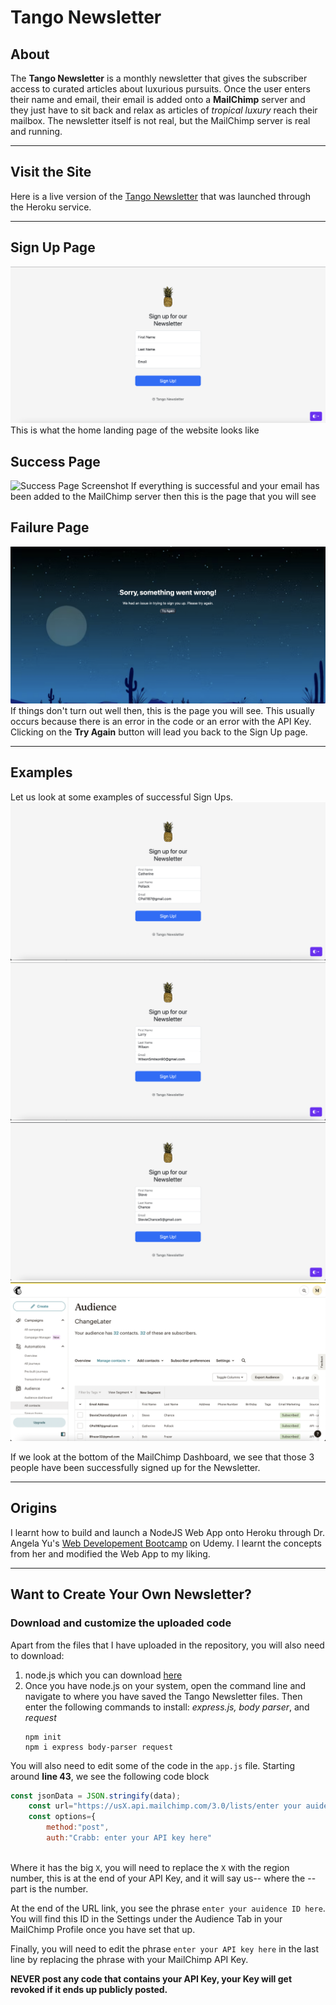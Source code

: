 # Tango Newsletter


## About
The **Tango Newsletter** is a monthly newsletter that gives the subscriber access to curated articles about luxurious pursuits. Once the user enters their name and email, their email is added onto a **MailChimp** server and they just have to sit back and relax as articles of *tropical luxury* reach their mailbox. The newsletter itself is not real, but the MailChimp server is real and running. 
***
## Visit the Site
Here is a live version of the [Tango Newsletter]('https://flannel-lumberjack-60636-6fd0bc4ba174.herokuapp.com/' "Tango Newsletter") that was launched through the Heroku service. 
***

## Sign Up Page
![Sign Up Page Screenshot](/public/images/SignUpPageScreenshot.png)
This is what the home landing page of the website looks like
## Success Page
![Success Page Screenshot](/public/images/SuccessPage.png)
If everything is successful and your email has been added to the MailChimp server then this is the page that you will see
## Failure Page
![Failure Page Screenshot](/public/images/FailurePageScreen.png)
If things don't turn out well then, this is the page you will see. This usually occurs because there is an error in the code or an error with the API Key. Clicking on the **Try Again** button will lead you back to the Sign Up page.
***

## Examples
Let us look at some examples of successful Sign Ups. 
![Failure Page Screenshot](/public/images/CatherineSignUp.png)
![Failure Page Screenshot](/public/images/LarrySignUp.png)
![Failure Page Screenshot](/public/images/SteveSignUp.png)
![Failure Page Screenshot](/public/images/MailChimpMailingList.png)

If we look at the bottom of the MailChimp Dashboard, we see that those 3 people have been successfully signed up for the Newsletter.

***

## Origins 
I learnt how to build and launch a NodeJS Web App onto Heroku through Dr. Angela Yu's [Web Developement Bootcamp]('https://www.udemy.com/course/the-complete-web-development-bootcamp/' "Web Developement Bootcamp") on Udemy. I learnt the concepts from her and modified the Web App to my liking. 
***

## Want to Create Your Own Newsletter?
### Download and customize the uploaded code

Apart from the files that I have uploaded in the repository, you will also need to download:
1. node.js which you can download [here]('https://nodejs.org/en' "Node JS Download")
2. Once you have node.js on your system, open the command line and navigate to where you have saved the Tango Newsletter files. Then enter the following commands to install: *express.js, body parser*, and *request*
   ```
   npm init
   npm i express body-parser request
   ```

You will also need to edit some of the code in the `app.js` file. Starting around **line 43**, we see the following code block

```javascript
const jsonData = JSON.stringify(data);
    const url="https://usX.api.mailchimp.com/3.0/lists/enter your auidence ID here";
    const options={
        method:"post",
        auth:"Crabb: enter your API key here"
        
```
Where it has the big `X`, you will need to replace the `X` with the region number, this is at the end of your API Key, and it will say us-- where the -- part is the number. 

At the end of the URL link, you see the phrase `enter your auidence ID here`. You will find this ID in the Settings under the Audience Tab in your MailChimp Profile once you have set that up. 

Finally, you will need to edit the phrase `enter your API key here` in the last line by replacing the phrase with your MailChimp API Key. 

**NEVER post any code that contains your API Key, your Key will get revoked if it ends up publicly posted.**
